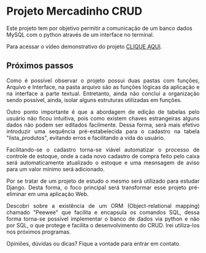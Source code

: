# Projeto Mercadinho CRUD

Este projeto tem por objetivo permitir a comunicação de um banco dados MySQL com o python através de um interface no terminal.

<p align="justify"> 
 
Para acessar o vídeo demonstrativo do projeto [CLIQUE AQUI](https://drive.google.com/drive/u/1/folders/1jNBcDQStzFz5haRzG4oiOJt6TK6Nped4).

</p>
 
## Próximos passos
 
<p align="justify">  
  Como é possível observar o projeto possui duas pastas com funções, Arquivo e Interface, na pasta arquivo são as funções lógicas da aplicação e na interface a parte textual. Entretanto, ainda não concluí a organização sendo possível, ainda, isolar alguns estruturas utilizadas em funções.
</p>

<p align="justify"> 
 Outro ponto importante é que a abordagem de edição de tabelas pelo usuário não ficou intuitiva, pois como existem chaves estrangeiras alguns dados não podem ser editados facilmente. Dessa forma, será mais efetivo introduzir uma sequência pré-estabelecida para o cadastro na tabela "lista_produtos", evitando erros e facilitando a vida do usuário.
</p>

<p align="justify"> 
 Facilitando-se o cadastro torna-se viável automatizar o processo de controle de estoque, onde a cada novo cadastro de compra feito pelo caixa será automaticamente atualizado o estoque e uma mesnsagem de aviso para um valor mínimo será adicionado.
</p>

<p align="justify"> 
 Por se tratar de um projeto de estudo o mesmo será utilizado para estudar Django. Desta forma, o foco principal será transformar esse projeto pré-eliminar em uma aplicação Web.
</p>

<p align="justify"> 
Descobri sobre a existência de um ORM (Object-relational mapping) chamado "Peewee" que facilita e encapsula os comandos SQL, dessa forma torna-se possível implementar o banco de dados via python e não por SQL, o que protege e facilita o desenvolvimento do CRUD. Irei utiliza-los nos próximos programas.
</p>

Opiniões, dúvidas ou dicas? Fique a vontade para entrar em contato.
